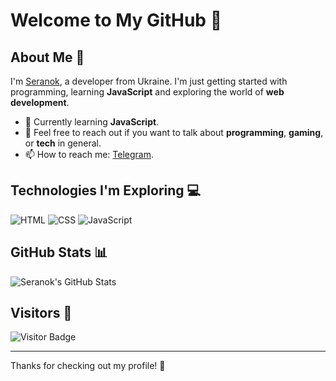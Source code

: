 # Welcome to My GitHub 👋

## About Me 🚀
I'm [Seranok](https://github.com/seranok1337), a developer from Ukraine. I'm just getting started with programming, learning **JavaScript** and exploring the world of **web development**. 

- 🌱 Currently learning **JavaScript**.
- 💬 Feel free to reach out if you want to talk about **programming**, **gaming**, or **tech** in general.
- 📫 How to reach me: [Telegram](https://t.me/seashoreonthemoon).

## Technologies I'm Exploring 💻

![HTML](https://img.shields.io/badge/-HTML-E34F26?style=flat-square&logo=html5&logoColor=white)
![CSS](https://img.shields.io/badge/-CSS-1572B6?style=flat-square&logo=css3&logoColor=white)
![JavaScript](https://img.shields.io/badge/-JavaScript-F7DF1E?style=flat-square&logo=javascript&logoColor=black)

## GitHub Stats 📊

![Seranok's GitHub Stats](https://github-readme-stats.vercel.app/api?username=seranok&show_icons=true&count_private=true&hide_title=true&hide_border=true&theme=radical)

## Visitors 👀

![Visitor Badge](https://visitor-badge.glitch.me/badge?page_id=seranok.seranok)

---

Thanks for checking out my profile! 🚀
